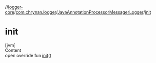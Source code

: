 //[logger-core](../../../index.md)/[com.chrynan.logger](../index.md)/[JavaAnnotationProcessorMessagerLogger](index.md)/[init](init.md)



# init  
[jvm]  
Content  
open override fun [init](init.md)()  



